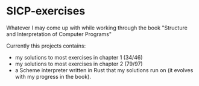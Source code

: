 # SICP-exercises
Whatever I may come up with while working through the book "Structure and Interpretation of Computer Programs"

Currently this projects contains:
- my solutions to most exercises in chapter 1 (34/46)
- my solutions to most exercises in chapter 2 (79/97)
- a Scheme interpreter written in Rust that my solutions run on (it evolves with my progress in the book).
